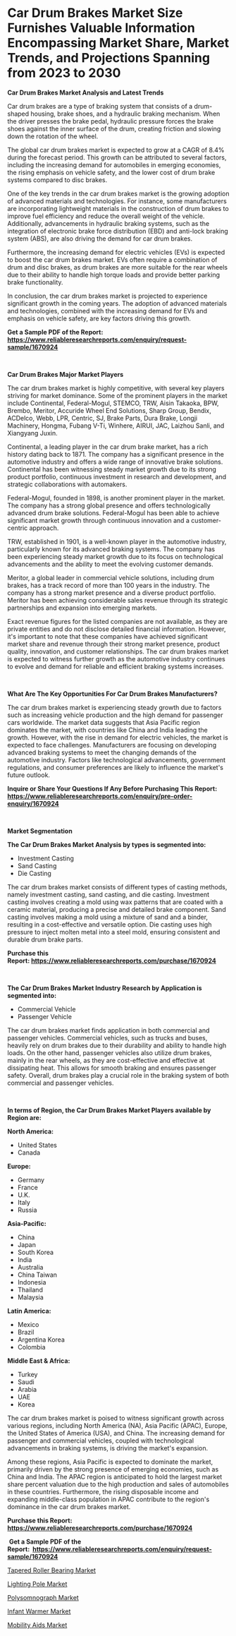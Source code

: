 <p><h1>Car Drum Brakes Market Size Furnishes Valuable Information Encompassing Market Share, Market Trends, and Projections Spanning from 2023 to 2030</h1></p><p><strong>Car Drum Brakes Market Analysis and Latest Trends</strong></p>
<p><p>Car drum brakes are a type of braking system that consists of a drum-shaped housing, brake shoes, and a hydraulic braking mechanism. When the driver presses the brake pedal, hydraulic pressure forces the brake shoes against the inner surface of the drum, creating friction and slowing down the rotation of the wheel.</p><p>The global car drum brakes market is expected to grow at a CAGR of 8.4% during the forecast period. This growth can be attributed to several factors, including the increasing demand for automobiles in emerging economies, the rising emphasis on vehicle safety, and the lower cost of drum brake systems compared to disc brakes.</p><p>One of the key trends in the car drum brakes market is the growing adoption of advanced materials and technologies. For instance, some manufacturers are incorporating lightweight materials in the construction of drum brakes to improve fuel efficiency and reduce the overall weight of the vehicle. Additionally, advancements in hydraulic braking systems, such as the integration of electronic brake force distribution (EBD) and anti-lock braking system (ABS), are also driving the demand for car drum brakes.</p><p>Furthermore, the increasing demand for electric vehicles (EVs) is expected to boost the car drum brakes market. EVs often require a combination of drum and disc brakes, as drum brakes are more suitable for the rear wheels due to their ability to handle high torque loads and provide better parking brake functionality.</p><p>In conclusion, the car drum brakes market is projected to experience significant growth in the coming years. The adoption of advanced materials and technologies, combined with the increasing demand for EVs and emphasis on vehicle safety, are key factors driving this growth.</p></p>
<p><strong>Get a Sample PDF of the Report:&nbsp; <a href="https://www.reliableresearchreports.com/enquiry/request-sample/1670924">https://www.reliableresearchreports.com/enquiry/request-sample/1670924</a></strong></p>
<p>&nbsp;</p>
<p><strong>Car Drum Brakes Major Market Players</strong></p>
<p><p>The car drum brakes market is highly competitive, with several key players striving for market dominance. Some of the prominent players in the market include Continental, Federal-Mogul, STEMCO, TRW, Aisin Takaoka, BPW, Brembo, Meritor, Accuride Wheel End Solutions, Sharp Group, Bendix, ACDelco, Webb, LPR, Centric, SJ, Brake Parts, Dura Brake, Longji Machinery, Hongma, Fubang V-Ti, Winhere, AIRUI, JAC, Laizhou Sanli, and Xiangyang Juxin.</p><p>Continental, a leading player in the car drum brake market, has a rich history dating back to 1871. The company has a significant presence in the automotive industry and offers a wide range of innovative brake solutions. Continental has been witnessing steady market growth due to its strong product portfolio, continuous investment in research and development, and strategic collaborations with automakers.</p><p>Federal-Mogul, founded in 1898, is another prominent player in the market. The company has a strong global presence and offers technologically advanced drum brake solutions. Federal-Mogul has been able to achieve significant market growth through continuous innovation and a customer-centric approach.</p><p>TRW, established in 1901, is a well-known player in the automotive industry, particularly known for its advanced braking systems. The company has been experiencing steady market growth due to its focus on technological advancements and the ability to meet the evolving customer demands.</p><p>Meritor, a global leader in commercial vehicle solutions, including drum brakes, has a track record of more than 100 years in the industry. The company has a strong market presence and a diverse product portfolio. Meritor has been achieving considerable sales revenue through its strategic partnerships and expansion into emerging markets.</p><p>Exact revenue figures for the listed companies are not available, as they are private entities and do not disclose detailed financial information. However, it's important to note that these companies have achieved significant market share and revenue through their strong market presence, product quality, innovation, and customer relationships. The car drum brakes market is expected to witness further growth as the automotive industry continues to evolve and demand for reliable and efficient braking systems increases.</p></p>
<p>&nbsp;</p>
<p><strong>What Are The Key Opportunities For Car Drum Brakes Manufacturers?</strong></p>
<p><p>The car drum brakes market is experiencing steady growth due to factors such as increasing vehicle production and the high demand for passenger cars worldwide. The market data suggests that Asia Pacific region dominates the market, with countries like China and India leading the growth. However, with the rise in demand for electric vehicles, the market is expected to face challenges. Manufacturers are focusing on developing advanced braking systems to meet the changing demands of the automotive industry. Factors like technological advancements, government regulations, and consumer preferences are likely to influence the market's future outlook.</p></p>
<p><strong>Inquire or Share Your Questions If Any Before Purchasing This Report: <a href="https://www.reliableresearchreports.com/enquiry/pre-order-enquiry/1670924">https://www.reliableresearchreports.com/enquiry/pre-order-enquiry/1670924</a></strong></p>
<p>&nbsp;</p>
<p><strong>Market Segmentation</strong></p>
<p><strong>The Car Drum Brakes Market Analysis by types is segmented into:</strong></p>
<p><ul><li>Investment Casting</li><li>Sand Casting</li><li>Die Casting</li></ul></p>
<p><p>The car drum brakes market consists of different types of casting methods, namely investment casting, sand casting, and die casting. Investment casting involves creating a mold using wax patterns that are coated with a ceramic material, producing a precise and detailed brake component. Sand casting involves making a mold using a mixture of sand and a binder, resulting in a cost-effective and versatile option. Die casting uses high pressure to inject molten metal into a steel mold, ensuring consistent and durable drum brake parts.</p></p>
<p><strong>Purchase this Report:&nbsp;<a href="https://www.reliableresearchreports.com/purchase/1670924">https://www.reliableresearchreports.com/purchase/1670924</a></strong></p>
<p>&nbsp;</p>
<p><strong>The Car Drum Brakes Market Industry Research by Application is segmented into:</strong></p>
<p><ul><li>Commercial Vehicle</li><li>Passenger Vehicle</li></ul></p>
<p><p>The car drum brakes market finds application in both commercial and passenger vehicles. Commercial vehicles, such as trucks and buses, heavily rely on drum brakes due to their durability and ability to handle high loads. On the other hand, passenger vehicles also utilize drum brakes, mainly in the rear wheels, as they are cost-effective and effective at dissipating heat. This allows for smooth braking and ensures passenger safety. Overall, drum brakes play a crucial role in the braking system of both commercial and passenger vehicles.</p></p>
<p>&nbsp;</p>
<p><strong>In terms of Region, the Car Drum Brakes Market Players available by Region are:</strong></p>
<p>
    <p> <strong> North America: </strong>
        <ul>
            <li>United States</li>
            <li>Canada</li>
        </ul>
        </p> 
    <p> <strong> Europe: </strong>
        <ul>
            <li>Germany</li>
            <li>France</li>
            <li>U.K.</li>
            <li>Italy</li>
            <li>Russia</li>
        </ul>
        </p> 
    <p> <strong> Asia-Pacific: </strong>
        <ul>
            <li>China</li>
            <li>Japan</li>
            <li>South Korea</li>
            <li>India</li>
            <li>Australia</li>
            <li>China Taiwan</li>
            <li>Indonesia</li>
            <li>Thailand</li>
            <li>Malaysia</li>
        </ul>
        </p> 
    <p> <strong> Latin America: </strong>
        <ul>
            <li>Mexico</li>
            <li>Brazil</li>
            <li>Argentina Korea</li>
            <li>Colombia</li>
        </ul>
        </p> 
    <p> <strong> Middle East & Africa: </strong>
        <ul>
            <li>Turkey</li>
            <li>Saudi</li>
            <li>Arabia</li>
            <li>UAE</li>
            <li>Korea</li>
        </ul>
    </p>
    </p>
<p><p>The car drum brakes market is poised to witness significant growth across various regions, including North America (NA), Asia Pacific (APAC), Europe, the United States of America (USA), and China. The increasing demand for passenger and commercial vehicles, coupled with technological advancements in braking systems, is driving the market's expansion.</p><p>Among these regions, Asia Pacific is expected to dominate the market, primarily driven by the strong presence of emerging economies, such as China and India. The APAC region is anticipated to hold the largest market share percent valuation due to the high production and sales of automobiles in these countries. Furthermore, the rising disposable income and expanding middle-class population in APAC contribute to the region's dominance in the car drum brakes market.</p></p>
<p><strong>Purchase this Report: <a href="https://www.reliableresearchreports.com/purchase/1670924">https://www.reliableresearchreports.com/purchase/1670924</a></strong></p>
<p>&nbsp;<strong>Get a Sample PDF of the Report:&nbsp;&nbsp;<a href="https://www.reliableresearchreports.com/enquiry/request-sample/1670924">https://www.reliableresearchreports.com/enquiry/request-sample/1670924</a></strong></p>
<p><strong></strong></p>
<p><p><a href="https://medium.com/@sanjubabarp23/tapered-roller-bearing-market-trends-forecast-and-competitive-analysis-to-2030-4ac4fa82b1cb">Tapered Roller Bearing Market</a></p><p><a href="https://medium.com/@kabirkhanrp23/lighting-pole-market-size-market-outlook-and-market-forecast-2023-to-2030-8b58be934709">Lighting Pole Market</a></p><p><a href="https://www.linkedin.com/pulse/polysomnograph-market-size-growth-forecast-from-2023--lt02c/">Polysomnograph Market</a></p><p><a href="https://www.linkedin.com/pulse/infant-warmer-market-size-2023-2030-global-industrial-analysis-twk8c/">Infant Warmer Market</a></p><p><a href="https://www.linkedin.com/pulse/decoding-mobility-aids-market-deep-dive-latest-trends-segmentation-67z9c/">Mobility Aids Market</a></p></p>